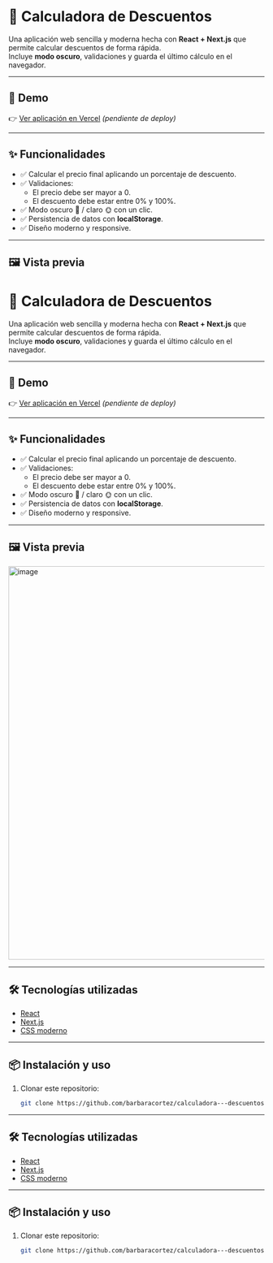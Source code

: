 # 💸 Calculadora de Descuentos

Una aplicación web sencilla y moderna hecha con **React + Next.js** que permite calcular descuentos de forma rápida.  
Incluye **modo oscuro**, validaciones y guarda el último cálculo en el navegador.  

---

## 🚀 Demo
👉 [Ver aplicación en Vercel](#) *(pendiente de deploy)*  

---

## ✨ Funcionalidades

- ✅ Calcular el precio final aplicando un porcentaje de descuento.  
- ✅ Validaciones:
  - El precio debe ser mayor a 0.  
  - El descuento debe estar entre 0% y 100%.  
- ✅ Modo oscuro 🌙 / claro 🌞 con un clic.  
- ✅ Persistencia de datos con **localStorage**.  
- ✅ Diseño moderno y responsive.  

---

## 🖼️ Vista previa

# 💸 Calculadora de Descuentos

Una aplicación web sencilla y moderna hecha con **React + Next.js** que permite calcular descuentos de forma rápida.  
Incluye **modo oscuro**, validaciones y guarda el último cálculo en el navegador.  

---

## 🚀 Demo
👉 [Ver aplicación en Vercel](#) *(pendiente de deploy)*  

---

## ✨ Funcionalidades

- ✅ Calcular el precio final aplicando un porcentaje de descuento.  
- ✅ Validaciones:
  - El precio debe ser mayor a 0.  
  - El descuento debe estar entre 0% y 100%.  
- ✅ Modo oscuro 🌙 / claro 🌞 con un clic.  
- ✅ Persistencia de datos con **localStorage**.  
- ✅ Diseño moderno y responsive.  

---

## 🖼️ Vista previa

 <img width="753" height="775" alt="image" src="https://github.com/user-attachments/assets/9a765d96-f387-41dd-86a5-79f3b50de271" />

---

## 🛠️ Tecnologías utilizadas

- [React](https://reactjs.org/)  
- [Next.js](https://nextjs.org/)  
- [CSS moderno](https://developer.mozilla.org/es/docs/Web/CSS)  

---

## 📦 Instalación y uso

1. Clonar este repositorio:  
   ```bash
   git clone https://github.com/barbaracortez/calculadora---descuentos.git


---

## 🛠️ Tecnologías utilizadas

- [React](https://reactjs.org/)  
- [Next.js](https://nextjs.org/)  
- [CSS moderno](https://developer.mozilla.org/es/docs/Web/CSS)  

---

## 📦 Instalación y uso

1. Clonar este repositorio:  
   ```bash
   git clone https://github.com/barbaracortez/calculadora---descuentos.git


